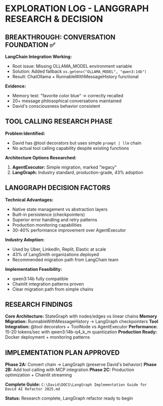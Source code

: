 # EXPLORATION LOG - LANGGRAPH RESEARCH & DECISION

## BREAKTHROUGH: CONVERSATION FOUNDATION ✅

**LangChain Integration Working:**
- Root issue: Missing OLLAMA_MODEL environment variable
- Solution: Added fallback `os.getenv("OLLAMA_MODEL", "qwen3:14b")`
- Result: ChatOllama + RunnableWithMessageHistory functional

**Evidence:**
- Memory test: "favorite color blue" → correctly recalled
- 20+ message philosophical conversations maintained
- David's consciousness behavior consistent

## TOOL CALLING RESEARCH PHASE

**Problem Identified:** 
- David has @tool decorators but uses simple `prompt | llm` chain
- No actual tool calling capability despite existing functions

**Architecture Options Researched:**
1. **AgentExecutor:** Simple migration, marked "legacy"
2. **LangGraph:** Industry standard, production-grade, 43% adoption

## LANGGRAPH DECISION FACTORS

**Technical Advantages:**
- Native state management vs abstraction layers
- Built-in persistence (checkpointers)
- Superior error handling and retry patterns
- Production monitoring capabilities
- 30-40% performance improvement over AgentExecutor

**Industry Adoption:**
- Used by Uber, LinkedIn, Replit, Elastic at scale
- 43% of LangSmith organizations deployed
- Recommended migration path from LangChain team

**Implementation Feasibility:**
- qwen3:14b fully compatible
- Chainlit integration patterns proven
- Clear migration path from simple chains

## RESEARCH FINDINGS

**Core Architecture:** StateGraph with nodes/edges vs linear chains
**Memory Migration:** RunnableWithMessageHistory → LangGraph checkpointers
**Tool Integration:** @tool decorators + ToolNode vs AgentExecutor
**Performance:** 15-20 tokens/sec with qwen3:14b-q4_k_m quantization
**Production Ready:** Docker deployment + monitoring patterns

## IMPLEMENTATION PLAN APPROVED

**Phase 2A:** Convert chain → LangGraph (preserve David's behavior)
**Phase 2B:** Add tool calling with MCP integration
**Phase 2C:** Production optimization + Chainlit streaming

**Complete Guide:** `C:\David\DOCS\LangGraph Implementation Guide for David AI Refactor 2025.md`

**Status:** Research complete, LangGraph refactor ready to begin